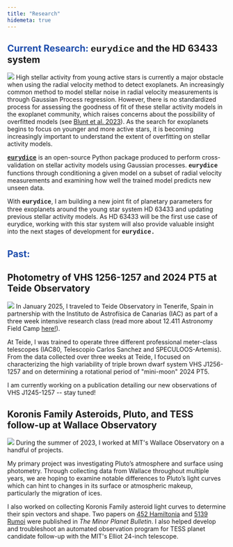 ```yaml
---
title: "Research"
hidemeta: true
---
```


<!-- My collection of research publications can be found on [NASA ADS.](https://ui.adsabs.harvard.edu/search/q=orcid%3A0009-0002-2901-8661&sort=date+desc) -->

## <span style="color:#1d4dad">**Current Research:**</span> <span style="font-family: Courier New">eurydice</span> and the HD 63433 system
![](/eurydicedemo.png)
High stellar activity from young active stars is currently a major obstacle when using the radial velocity method to detect exoplanets. An increasingly common method to model stellar noise in radial velocity measurements is through Gaussian Process regression. However, there is no standardized process for assessing the goodness of fit of these stellar activity models in the exoplanet community, which raises concerns about the possibility of overfitted models (see [Blunt et al. 2023](https://iopscience.iop.org/article/10.3847/1538-3881/acde78)). As the search for exoplanets begins to focus on younger and more active stars, it is becoming increasingly important to understand the extent of overfitting on stellar activity models. 

<span style="font-family: Courier New">**[eurydice](https://eurydice.readthedocs.io/en/latest/)**</span> is an open-source Python package produced to perform cross-validation on stellar activity models using Gaussian processes. <span style="font-family: Courier New">**eurydice**</span> functions through conditioning a given model on a subset of radial velocity measurements and examining how well the trained model predicts new unseen data.

With <span style="font-family: Courier New">**eurydice**</span>, I am building a new joint fit of planetary parameters for three exoplanets around the young star system HD 63433 and updating previous stellar activity models. As HD 63433 will be the first use case of eurydice, working with this star system will also provide valuable insight into the next stages of development for <span style="font-family: Courier New">**eurydice.**</span> 

## <span style="color:#1d4dad">**Past:**</span>

## **Photometry of VHS 1256-1257 and 2024 PT5 at Teide Observatory**
![](/teidesunset.png)
In January 2025, I traveled to Teide Observatory in Tenerife, Spain in partnership with the Instituto de Astrofísica de Canarias (IAC) as part of a three week intensive research class (read more about 12.411 Astronomy Field Camp [here!](https://www.iac.es/en/outreach/news/mit-astronomy-field-camp-students-share-their-scientific-results-iac)). 

At Teide, I was trained to operate three different professional meter-class telescopes (IAC80, Telescopio Carlos Sanchez and SPECULOOS-Artemis). From the data collected over three weeks at Teide, I focused on characterizing the high variability of triple brown dwarf system VHS J1256-1257 and on determining a rotational period of "mini-moon" 2024 PT5. 

I am currently working on a publication detailing our new observations of VHS J1245-1257 -- stay tuned!

## **Koronis Family Asteroids, Pluto, and TESS follow-up at Wallace Observatory**
![](/wallacestartrail.jpg)
During the summer of 2023, I worked at MIT's Wallace Observatory on a handful of projects. 

My primary project was investigating Pluto’s atmosphere and surface using photometry. Through collecting data from Wallace throughout multiple years, we are hoping to examine notable differences to Pluto’s light curves which can hint to changes in its surface or atmospheric makeup, particularly the migration of ices.

I also worked on collecting Koronis Family asteroid light curves to determine their spin vectors and shape. Two papers on [452 Hamiltonia](https://ui.adsabs.harvard.edu/abs/2024MPBu...51..176S/abstract) and [5139 Rumoi](https://ui.adsabs.harvard.edu/abs/2024MPBu...51....6S/abstract) were published in *The Minor Planet Bulletin*. I also helped develop and troubleshoot an automated observation program for TESS planet candidate follow-up with the MIT's Elliot 24-inch telescope. 